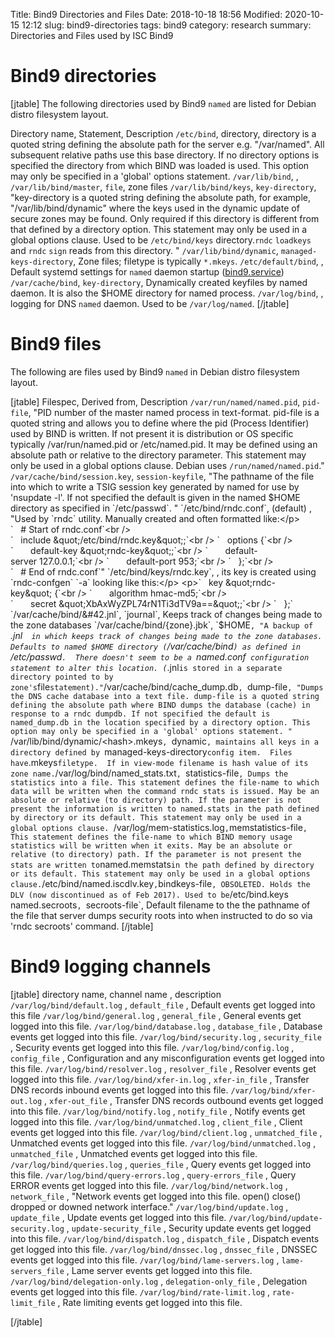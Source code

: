 Title: Bind9 Directories and Files
Date: 2018-10-18 18:56
Modified: 2020-10-15 12:12
slug: bind9-directories
tags: bind9
category: research
summary: Directories and Files used by ISC Bind9

Bind9 directories
=================
[jtable]
The following directories used by Bind9 `named` are listed for Debian distro
filesystem layout.

Directory name, Statement, Description
`/etc/bind`, directory, directory is a quoted string defining the absolute path for the server e.g. &quot;/var/named&quot;. All subsequent relative paths use this base directory. If no directory options is specified the directory from which BIND was loaded is used. This option may only be specified in a 'global' options statement.
`/var/lib/bind`, ,
`/var/lib/bind/master`, `file`, zone files
`/var/lib/bind/keys`, `key-directory`, "key-directory is a quoted string defining the absolute path, for example, &quot;/var/lib/bind/dynamic&quot; where the keys used in the dynamic update of secure zones may be found. Only required if this directory is different from that defined by a directory option. This statement may only be used in a global options clause. Used to be `/etc/bind/keys` directory.`rndc` `loadkeys` and `rndc` `sign` reads from this directory. "
`/var/lib/bind/dynamic`, `managed-keys-directory`, Zone files; filetype is typically `*.mkeys`.
`/etc/default/bind`, , Default systemd settings for `named` daemon startup (<a href="bind9.service" class="uri" title="wikilink">bind9.service</a>)
`/var/cache/bind`, `key-directory`, Dynamically created keyfiles by named daemon.  It is also the \$HOME directory for named process.
`/var/log/bind`, , logging for DNS `named` daemon.  Used
to be `/var/log/named`.
[/jtable]


Bind9 files
===========
The following are files used by Bind9 `named` in Debian distro filesystem
layout.

[jtable]
Filespec, Derived from, Description
`/var/run/named/named.pid`, `pid-file`, "PID number of the master named process in text-format. pid-file is a quoted string and allows you to define where the pid (Process Identifier) used by BIND is written. If not present it is distribution or OS specific typically /var/run/named.pid or /etc/named.pid. It may be defined using an absolute path or relative to the directory parameter. This statement may only be used in a global options clause. Debian uses `/run/named/named.pid`."
`/var/cache/bind/session.key`, `session-keyfile`, "The pathname of the file into which to write a TSIG session key generated by named for use by 'nsupdate -l'.  If not specified the default is given in the named $HOME directory as specified in `/etc/passwd`.  "
`/etc/bind/rndc.conf`, (default) , "Used by `rndc` utility. Manually created and often formatted like:</p> `   # Start of rndc.conf`<br /> `   include &quot;/etc/bind/rndc.key&quot;;`<br /> `   options {`<br /> `       default-key &quot;rndc-key&quot;;`<br /> `       default-server 127.0.0.1;`<br /> `       default-port 953;`<br /> `   };`<br /> `   # End of rndc.conf`"
`/etc/bind/keys/rndc.key`, , its key is created using `rndc-confgen` `-a` looking like this:</p> <p>`   key &quot;rndc-key&quot; {`<br /> `       algorithm hmac-md5;`<br /> `       secret &quot;XbAxWyZPL74rN1Ti3dTV9a==&quot;;`<br /> `   };`
`/var/cache/bind/&#42.jnl`, `journal`, Keeps track of changes being made to the zone databases
`/var/cache/bind/{zone}.jbk`, `$HOME`, "A backup of `*.jnl`  in which keeps track of changes being made to the zone databases. Defaults to named $HOME directory (`/var/cache/bind`) as defined in `/etc/passwd`.  There doesn't seem to be a `named.conf` configuration statement to alter this location. (`*.jnl` is stored in a separate directory pointed to by zone's `file` statement)."
`/var/cache/bind/cache\_dump.db`, `dump-file`, "Dumps the DNS cache database into a text file. dump-file is a quoted string defining the absolute path where BIND dumps the database (cache) in response to a rndc dumpdb. If not specified the default is named_dump.db in the location specified by a directory option. This option may only be specified in a 'global' options statement. "
`/var/lib/bind/dynamic/\<hash\>.mkeys`, `dynamic`, maintains all keys in a directory defined by `managed-keys-directory` config item.  Files have `.mkeys` filetype.  If in view-mode filename is hash value of its zone name.
`/var/log/bind/named\_stats.txt`, `statistics-file`, Dumps the statistics into a file. This statement defines the file-name to which data will be written when the command rndc stats is issued. May be an absolute or relative (to directory) path. If the parameter is not present the information is written to named.stats in the path defined by directory or its default. This statement may only be used in a global options clause.
`/var/log/mem-statistics.log` , `memstatistics-file` , This statement defines the file-name to which BIND memory usage statistics will be written when it exits. May be an absolute or relative (to directory) path. If the parameter is not present the stats are written to `named.memstats` in the path defined by directory or its default. This statement may only be used in a global options clause.
`/etc/bind/named.iscdlv.key` , `bindkeys-file` , OBSOLETED. Holds the DLV (now discontinued as of Feb 2017). Used to be `/etc/bind.keys`
`named.secroots`, `secroots-file`, Default filename to the the pathname of the file that server dumps security roots into when instructed to do so via 'rndc secroots' command.
[/jtable]

Bind9 logging channels
======================
[jtable]
directory name, channel name , description
`/var/log/bind/default.log` , `default_file` , Default events get logged into this file
`/var/log/bind/general.log` , `general_file` , General events get logged into this file.
`/var/log/bind/database.log` , `database_file` , Database events get logged into this file.
`/var/log/bind/security.log` , `security_file` , Security events get logged into this file.
`/var/log/bind/config.log` , `config_file` , Configuration and any misconfiguration events get logged into this file.
`/var/log/bind/resolver.log` , `resolver_file` , Resolver events get logged into this file.
`/var/log/bind/xfer-in.log` , `xfer-in_file` , Transfer DNS records inbound events get logged into this file.
`/var/log/bind/xfer-out.log` , `xfer-out_file` , Transfer DNS records outbound events get logged into this file.
`/var/log/bind/notify.log` , `notify_file` , Notify events get logged into this file.
`/var/log/bind/unmatched.log` , `client_file` , Client events get logged into this file.
`/var/log/bind/client.log` , `unmatched_file` , Unmatched events get logged into this file.
`/var/log/bind/unmatched.log` , `unmatched_file` , Unmatched events get logged into this file.
`/var/log/bind/queries.log` , `queries_file` , Query events get logged into this file.
`/var/log/bind/query-errors.log` , `query-errors_file` , Query ERROR events get logged into this file.
`/var/log/bind/network.log` , `network_file` , "Network events get logged into this file. open() close() dropped or downed network interface."
`/var/log/bind/update.log` , `update_file` , Update events get logged into this file.
`/var/log/bind/update-security.log` , `update-security_file` , Security update events get logged into this file.
`/var/log/bind/dispatch.log` , `dispatch_file` , Dispatch events get logged into this file.
`/var/log/bind/dnssec.log` , `dnssec_file` , DNSSEC events get logged into this file.
`/var/log/bind/lame-servers.log` , `lame-servers_file` , Lame server events get logged into this file.
`/var/log/bind/delegation-only.log` , `delegation-only_file` , Delegation events get logged into this file.
`/var/log/bind/rate-limit.log` , `rate-limit_file` , Rate limiting events get logged into this file.

[/jtable]

